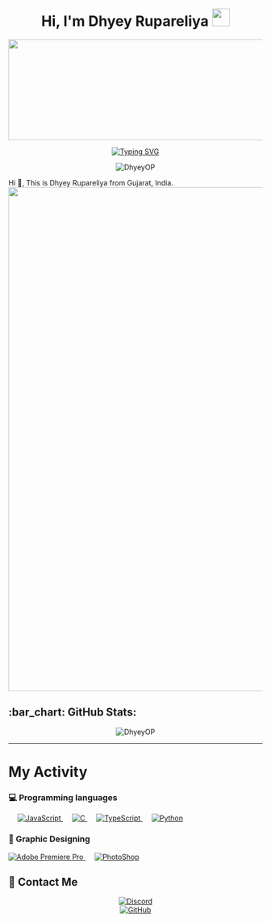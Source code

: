 <h1 align="center">Hi, I'm Dhyey Rupareliya <img src="https://media.giphy.com/media/hvRJCLFzcasrR4ia7z/giphy.gif" width="35"></h1>
<p align="center"> <img src="https://media.discordapp.net/attachments/1106521319740289145/1113775253001342976/Sample1.jpg?width=1025&height=342" height = 200 width = 550>
<p align="center"> <a href="https://git.io/typing-svg"><img src="https://readme-typing-svg.demolab.com?font=Fira+Code&pause=1000&width=435&lines=A+guy+interested+in+Computer+Science;Discord+Bot+Developer;Discord+Server+Manager%2FDeveloper" alt="Typing SVG" /></a>
<p align="center"> <img src="https://komarev.com/ghpvc/?username=DhyeyOP&label=Profile%20views&color=0e75b6&style=plastic" alt="DhyeyOP" /> </p>
Hi 👋, This is Dhyey Rupareliya from Gujarat, India.

<img src="https://media.discordapp.net/attachments/938127357728940123/938301364042367006/divider-1-1-1.gif" width="1000">

<h2>:bar_chart: GitHub Stats:</h2>

<p align="center"><img align="center" src="https://github-readme-stats.vercel.app/api?username=DhyeyOP&show_icons=true&theme=nightowl&locale=en" alt="DhyeyOP" />

<hr>
  
# My Activity  

### 💻 Programming languages

<p align="left">
  &emsp;
  <a href="https://developer.mozilla.org/en-US/docs/Web/JavaScript" target="_blank"> 
     <img alt="JavaScript" src="https://img.shields.io/badge/JavaScript-F7DF1E?style=for-the-badge&logo=javascript&logoColor=white">
   </a> 
  &emsp; 
  <a href="https://www.cprogramming.com/" target="_blank"> 
    <img alt="C" src="https://img.shields.io/badge/C-00599C?style=for-the-badge&logo=c&logoColor=white">
  </a> 
  &emsp;
  <a href="https://www.tutorialspoint.com/typescript/index.htm" target="_blank"> 
    <img alt="TypeScript" src="https://img.shields.io/badge/TypeScript-007ACC?style=for-the-badge&logo=typescript&logoColor=white">
  </a> 
  &emsp;
   <a href="https://www.python.org" target="_blank">
    <img alt="Python" src="https://img.shields.io/badge/Python-3776AB?style=for-the-badge&logo=python&logoColor=white">
  </a>
</p>
  
### 🎨 Graphic Designing

<p align="left">
  <a href="https://www.adobe.com/in/products/premiere.html" target="_blank"> 
   <img alt="Adobe Premiere Pro" src="https://img.shields.io/badge/Adobe%20Premiere%20Pro-9999FF?style=for-the-badge&logo=Adobe%20Premiere%20Pro&logoColor=white"/>
  </a>
    &emsp;
  <a href="#">
  	<img alt="PhotoShop" src="https://img.shields.io/badge/Adobe%20Photoshop-31A8FF?style=for-the-badge&logo=Adobe%20Photoshop&logoColor=black"/>
  </a>
 </p>

## 🤝 Contact Me

<p align="center">
  <a href="https://discord.gg/ZbSw3aWXWq"><img src="https://img.shields.io/badge/Discord-7289DA?style=for-the-badge&logo=discord&logoColor=white" alt="Discord"/></a>
  <br/>
	<a href="https://github.com/DhyeyOP"><img src="https://img.icons8.com/bubbles/50/000000/github.png" alt="GitHub"/></a>
